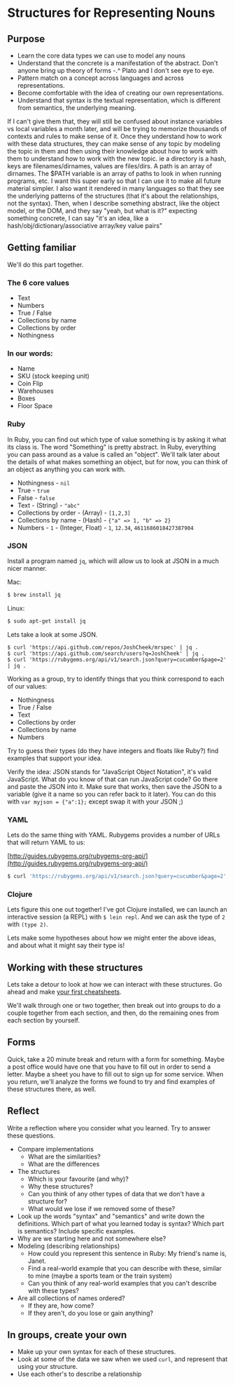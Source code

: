 Structures for Representing Nouns
=================================


Purpose
-------

* Learn the core data types we can use to model any nouns
* Understand that the concrete is a manifestation of the abstract.
  Don't anyone bring up theory of forms -.^ Plato and I don't see eye to eye.
* Pattern match on a concept across languages and across representations.
* Become comfortable with the idea of creating our own representations.
* Understand that syntax is the textual representation,
  which is different from semantics, the underlying meaning.

If I can't give them that, they will still be confused about instance variables vs local variables a month later,
and will be trying to memorize thousands of contexts and rules to make sense of it.
Once they understand how to work with these data structures, they can make sense of any topic by modeling
the topic in them and then using their knowledge about how to work with them to understand how to work with the new topic.
ie a directory is a hash, keys are filenames/dirnames, values are files/dirs.
A path is an array of dirnames. The $PATH variable is an array of paths to look in when running programs,
etc. I want this super early so that I can use it to make all future material simpler.
I also want it rendered in many languages so that they see the underlying patterns of the structures
(that it's about the relationships, not the syntax).
Then, when I describe something abstract, like the object model,
or the DOM, and they say "yeah, but what is it?" expecting something concrete,
I can say "it's an idea, like a hash/obj/dictionary/associative array/key value pairs"


Getting familiar
----------------

We'll do this part together.

### The 6 core values

* Text
* Numbers
* True / False
* Collections by name
* Collections by order
* Nothingness

### In our words:

* Name
* SKU (stock keeping unit)
* Coin Flip
* Warehouses
* Boxes
* Floor Space

### Ruby

In Ruby, you can find out which type of value something is
by asking it what its class is. The word "Something" is pretty
abstract. In Ruby, everything you can pass around as a value
is called an "object". We'll talk later about the details of what
makes something an object, but for now, you can think of an object
as anything you can work with.

* Nothingness - `nil`
* True - `true`
* False - `false`
* Text - (String) - `"abc"`
* Collections by order - (Array) - `[1,2,3]`
* Collections by name - (Hash) - `{"a" => 1, "b" => 2}`
* Numbers - `1` - (Integer, Float) - `1`, `12.34`, `4611686018427387904`


### JSON

Install a program named `jq`, which will allow us to look at JSON in a much nicer manner.

Mac:

```sh
$ brew install jq
```

Linux:

```sh
$ sudo apt-get install jq
```

Lets take a look at some JSON.

```
$ curl 'https://api.github.com/repos/JoshCheek/mrspec' | jq .
$ curl 'https://api.github.com/search/users?q=JoshCheek' | jq .
$ curl 'https://rubygems.org/api/v1/search.json?query=cucumber&page=2' | jq .
```

Working as a group, try to identify things that you think correspond to each of our values:

* Nothingness
* True / False
* Text
* Collections by order
* Collections by name
* Numbers

Try to guess their types (do they have integers and floats like Ruby?)
find examples that support your idea.

Verify the idea: JSON stands for "JavaScript Object Notation", it's valid JavaScript.
What do you know of that can run JavaScript code? Go there and paste the JSON into it.
Make sure that works, then save the JSON to a variable (give it a name so you can refer
back to it later). You can do this with `var myjson = {"a":1};` except swap it with your JSON ;)


### YAML

Lets do the same thing with YAML. Rubygems provides a number of URLs that will return YAML to us:

[http://guides.rubygems.org/rubygems-org-api/](http://guides.rubygems.org/rubygems-org-api/)

```sh
$ curl 'https://rubygems.org/api/v1/search.json?query=cucumber&page=2' | jq .
```


### Clojure

Lets figure this one out together!
I've got Clojure installed, we can launch an interactive session (a REPL)
with `$ lein repl`. And we can ask the type of `2` with `(type 2)`.

Lets make some hypotheses about how we might enter the above ideas,
and about what it might say their type is!


Working with these structures
-----------------------------

Lets take a detour to look at how we can interact with these structures.
Go ahead and make [your first cheatsheets](first_cheatsheet.md).

We'll walk through one or two together, then break out into groups to do a couple together
from each section, and then, do the remaining ones from each section by yourself.


Forms
-----

Quick, take a 20 minute break and return with a form for something.
Maybe a post office would have one that you have to fill out in order to send a letter.
Maybe a sheet you have to fill out to sign up for some service.
When you return, we'll analyze the forms we found to try and find examples of these structures there, as well.


Reflect
-------

Write a reflection where you consider what you learned.
Try to answer these questions.

* Compare implementations
  * What are the similarities?
  * What are the differences
* The structures
  * Which is your favourite (and why)?
  * Why these structures?
  * Can you think of any other types of data that we don't have a structure for?
  * What would we lose if we removed some of these?
* Look up the words "syntax" and "semantics" and write down the definitions.
  Which part of what you learned today is syntax? Which part is semantics?
  Include specific examples.
* Why are we starting here and not somewhere else?
* Modeling (describing relationships)
  * How could you represent this sentence in Ruby: My friend's name is, Janet.
  * Find a real-world example that you can describe with these, similar to mine (maybe a sports team or the train system)
  * Can you think of any real-world examples that you can't describe with these types?
* Are all collections of names ordered?
  * If they are, how come?
  * If they aren't, do you lose or gain anything?


In groups, create your own
--------------------------

* Make up your own syntax for each of these structures.
* Look at some of the data we saw when we used `curl`, and represent that using your structure.
* Use each other's to describe a relationship

